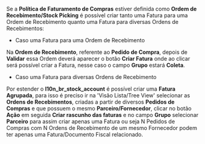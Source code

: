 Se a **Política de Faturamento de Compras** estiver definida como **Ordem de Recebimento/Stock Picking** é possível criar tanto uma Fatura para uma Ordem de Recebimento quanto uma Fatura para diversas Ordens de Recebimentos:

* Caso uma Fatura para uma Ordem de Recebimento

Na **Ordem de Recebimento**, referente ao **Pedido de Compra**, depois de **Validar** essa Ordem deverá aparecer o botão **Criar Fatura** onde ao clicar será possível criar a Fatura, nesse caso o campo **Grupo** estará **Coleta**.

* Caso uma Fatura para diversas Ordens de Recebimento

Por estender o **l10n_br_stock_account** é possível criar uma **Fatura Agrupada**, para isso é preciso ir na 'Visão Lista/Tree View' selecionar as **Ordens de Recebimentos**, criadas a partir de diversos **Pedidos de Compras** e que possuem o mesmo **Parceiro/Fornecedor**, clicar no botão **Ação** em seguida **Criar rascunho das faturas** e no campo **Grupo** selecionar **Parceiro** para assim criar apenas uma Fatura ou seja N Pedidos de Compras com N Ordens de Recebimento de um mesmo Fornecedor podem ter apenas uma Fatura/Documento Fiscal relacionado.
